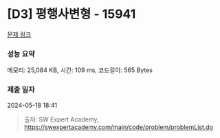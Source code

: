 # [D3] 평행사변형 - 15941 

[문제 링크](https://swexpertacademy.com/main/code/problem/problemDetail.do?contestProbId=AYVgOZEKOpcDFAQK) 

### 성능 요약

메모리: 25,084 KB, 시간: 109 ms, 코드길이: 565 Bytes

### 제출 일자

2024-05-18 18:41



> 출처: SW Expert Academy, https://swexpertacademy.com/main/code/problem/problemList.do